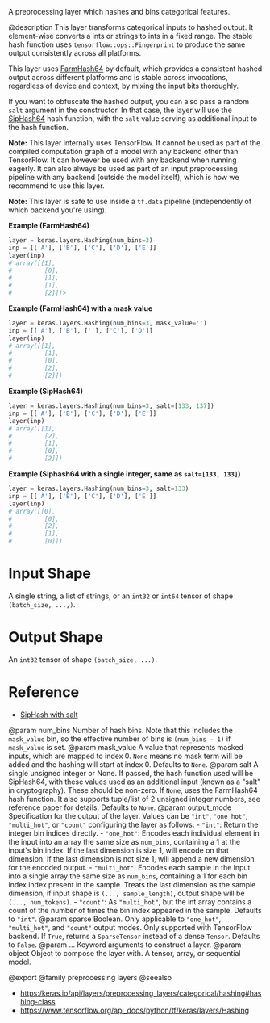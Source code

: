 A preprocessing layer which hashes and bins categorical features.

@description
This layer transforms categorical inputs to hashed output. It element-wise
converts a ints or strings to ints in a fixed range. The stable hash
function uses `tensorflow::ops::Fingerprint` to produce the same output
consistently across all platforms.

This layer uses [FarmHash64](https://github.com/google/farmhash) by default,
which provides a consistent hashed output across different platforms and is
stable across invocations, regardless of device and context, by mixing the
input bits thoroughly.

If you want to obfuscate the hashed output, you can also pass a random
`salt` argument in the constructor. In that case, the layer will use the
[SipHash64](https://github.com/google/highwayhash) hash function, with
the `salt` value serving as additional input to the hash function.

**Note:** This layer internally uses TensorFlow. It cannot
be used as part of the compiled computation graph of a model with
any backend other than TensorFlow.
It can however be used with any backend when running eagerly.
It can also always be used as part of an input preprocessing pipeline
with any backend (outside the model itself), which is how we recommend
to use this layer.

**Note:** This layer is safe to use inside a `tf.data` pipeline
(independently of which backend you're using).

**Example (FarmHash64)**

```python
layer = keras.layers.Hashing(num_bins=3)
inp = [['A'], ['B'], ['C'], ['D'], ['E']]
layer(inp)
# array([[1],
#         [0],
#         [1],
#         [1],
#         [2]])>
```

**Example (FarmHash64) with a mask value**

```python
layer = keras.layers.Hashing(num_bins=3, mask_value='')
inp = [['A'], ['B'], [''], ['C'], ['D']]
layer(inp)
# array([[1],
#         [1],
#         [0],
#         [2],
#         [2]])
```

**Example (SipHash64)**

```python
layer = keras.layers.Hashing(num_bins=3, salt=[133, 137])
inp = [['A'], ['B'], ['C'], ['D'], ['E']]
layer(inp)
# array([[1],
#         [2],
#         [1],
#         [0],
#         [2]])
```

**Example (Siphash64 with a single integer, same as `salt=[133, 133]`)**

```python
layer = keras.layers.Hashing(num_bins=3, salt=133)
inp = [['A'], ['B'], ['C'], ['D'], ['E']]
layer(inp)
# array([[0],
#         [0],
#         [2],
#         [1],
#         [0]])
```

# Input Shape
A single string, a list of strings, or an `int32` or `int64` tensor
of shape `(batch_size, ...,)`.

# Output Shape
An `int32` tensor of shape `(batch_size, ...)`.

# Reference
- [SipHash with salt](https://www.131002.net/siphash/siphash.pdf)

@param num_bins Number of hash bins. Note that this includes the `mask_value`
    bin, so the effective number of bins is `(num_bins - 1)`
    if `mask_value` is set.
@param mask_value A value that represents masked inputs, which are mapped to
    index 0. `None` means no mask term will be added and the
    hashing will start at index 0. Defaults to `None`.
@param salt A single unsigned integer or None.
    If passed, the hash function used will be SipHash64,
    with these values used as an additional input
    (known as a "salt" in cryptography).
    These should be non-zero. If `None`, uses the FarmHash64 hash
    function. It also supports tuple/list of 2 unsigned
    integer numbers, see reference paper for details.
    Defaults to `None`.
@param output_mode Specification for the output of the layer. Values can be
    `"int"`, `"one_hot"`, `"multi_hot"`, or
    `"count"` configuring the layer as follows:
    - `"int"`: Return the integer bin indices directly.
    - `"one_hot"`: Encodes each individual element in the input into an
        array the same size as `num_bins`, containing a 1
        at the input's bin index. If the last dimension is size 1,
        will encode on that dimension.
        If the last dimension is not size 1, will append a new
        dimension for the encoded output.
    - `"multi_hot"`: Encodes each sample in the input into a
        single array the same size as `num_bins`,
        containing a 1 for each bin index
        index present in the sample. Treats the last dimension
        as the sample dimension, if input shape is
        `(..., sample_length)`, output shape will be
        `(..., num_tokens)`.
    - `"count"`: As `"multi_hot"`, but the int array contains a count of
        the number of times the bin index appeared in the sample.
    Defaults to `"int"`.
@param sparse Boolean. Only applicable to `"one_hot"`, `"multi_hot"`,
    and `"count"` output modes. Only supported with TensorFlow
    backend. If `True`, returns a `SparseTensor` instead of
    a dense `Tensor`. Defaults to `False`.
@param ... Keyword arguments to construct a layer.
@param object Object to compose the layer with. A tensor, array, or sequential model.

@export
@family preprocessing layers
@seealso
+ <https:/keras.io/api/layers/preprocessing_layers/categorical/hashing#hashing-class>
+ <https://www.tensorflow.org/api_docs/python/tf/keras/layers/Hashing>
